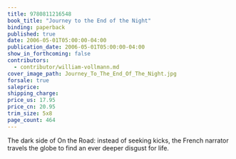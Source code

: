 ```yaml
---
title: 9780811216548
book_title: "Journey to the End of the Night"
binding: paperback
published: true
date: 2006-05-01T05:00:00-04:00
publication_date: 2006-05-01T05:00:00-04:00
show_in_forthcoming: false
contributors:
  - contributor/william-vollmann.md
cover_image_path: Journey_To_The_End_Of_The_Night.jpg
forsale: true
saleprice:
shipping_charge:
price_us: 17.95
price_cn: 20.95
trim_size: 5x8
page_count: 464
---
```

The dark side of On the Road: instead of seeking kicks, the French narrator travels the globe to find an ever deeper disgust for life.

